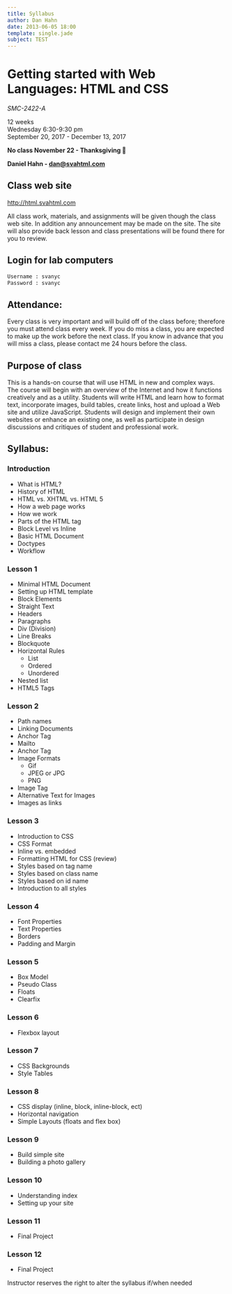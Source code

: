 ```yaml
---
title: Syllabus
author: Dan Hahn
date: 2013-06-05 18:00
template: single.jade
subject: TEST
---
```


# Getting started with Web Languages: HTML and CSS

*SMC-2422-A*

12 weeks<br/>
Wednesday 6:30-9:30 pm<br/>
September 20, 2017 - December 13, 2017

**No class November 22 - Thanksgiving 🦃**

**Daniel Hahn - dan@svahtml.com**

## Class web site
http://html.svahtml.com

All class work, materials, and assignments will be given though the class web site.  In addition any announcement may be made on the site. The site will also provide back lesson and class presentations will be found there for you to review.

## Login for lab computers
```html
Username : svanyc
Password : svanyc
```
## Attendance:
Every class is very important and will build off of the class before; therefore you must attend class every week. If you do miss a class, you are expected to make up the work before the next class. If you know in advance that you will miss a class, please contact me 24 hours before the class.

## Purpose of class
This is a hands-on course that will use HTML in new and complex ways. The course will begin with an overview of the Internet and how it functions creatively and as a utility. Students will write HTML and learn how to format text, incorporate images, build tables, create links, host and upload a Web site and utilize JavaScript. Students will design and implement their own websites or enhance an existing one, as well as participate in design discussions and critiques of student and professional work.

## Syllabus:

### Introduction

* What is HTML?
* History of HTML
* HTML vs. XHTML vs. HTML 5
* How a web page works
* How we work
* Parts of the HTML tag
* Block Level vs Inline
* Basic HTML Document
* Doctypes
* Workflow

### Lesson 1

* Minimal HTML Document
* Setting up HTML template
* Block Elements
* Straight Text
* Headers
* Paragraphs
* Div (Division)
* Line Breaks
* Blockquote
* Horizontal Rules
    * List
    * Ordered
    * Unordered
* Nested list
* HTML5 Tags

### Lesson 2

* Path names
* Linking Documents
* Anchor Tag
* Mailto
* Anchor Tag
* Image Formats
  - Gif
  - JPEG or JPG
  - PNG
* Image Tag
* Alternative Text for Images
* Images as links

### Lesson 3

* Introduction to CSS
* CSS Format
* Inline vs. embedded
* Formatting HTML for CSS (review)
* Styles based on tag name
* Styles based on class name
* Styles based on id name
* Introduction to all styles

### Lesson 4

* Font Properties
* Text Properties
* Borders
* Padding and Margin

### Lesson 5

* Box Model
* Pseudo Class
* Floats
* Clearfix

### Lesson 6

* Flexbox layout

### Lesson 7

* CSS Backgrounds
* Style Tables

### Lesson 8

* CSS display (inline, block, inline-block, ect)
* Horizontal navigation
* Simple Layouts (floats and flex box)

### Lesson 9

* Build simple site
* Building a photo gallery

### Lesson 10

* Understanding index
* Setting up your site

### Lesson 11

* Final Project

### Lesson 12

* Final Project

Instructor reserves the right to alter the syllabus if/when needed
